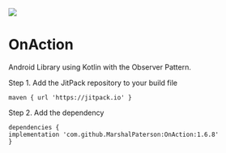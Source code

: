 [![](https://jitpack.io/v/MarshalPaterson/OnAction.svg)](https://jitpack.io/#MarshalPaterson/OnAction)

# OnAction
Android Library using Kotlin with the Observer Pattern.

Step 1. Add the JitPack repository to your build file
```
maven { url 'https://jitpack.io' }
```
Step 2. Add the dependency
```
dependencies {
implementation 'com.github.MarshalPaterson:OnAction:1.6.8'
}
```